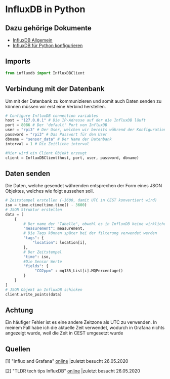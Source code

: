 # InfluxDB in Python

## Dazu gehörige Dokumente

* [InfluxDB Allgemein](https://github.com/dkupert-tgm/SYT_SWISS-ARMY-KNIFE/blob/master/InfluxDB_Allgemein.md)
* [InfluxDB für Python konfigurieren](https://github.com/dkupert-tgm/SYT_SWISS-ARMY-KNIFE/blob/master/InfluxDB_Konfigurieren_Python.md)

## Imports

```python
from influxdb import InfluxDBClient
```

## Verbindung mit der Datenbank

Um mit der Datenbank zu kommunizieren und somit auch Daten senden zu können müssen wir erst eine Verbind herstellen.

```python
# Configure InfluxDB connection variables
host = "127.0.0.1" # Die IP-Adresse auf der die InfluxDB läuft
port = 8086 # Der 'default' Port von InfluxDB
user = "rpi3" # Der User, welchen wir bereits während der Konfiguration erstellt haben
password = "rpi3" # Das Passwort für den User
dbname = "sensor_data" # Der Name der Datenbank
interval = 1 # Die Zeitliche interval 

#Hier wird ein Client Objekt erzeugt
client = InfluxDBClient(host, port, user, password, dbname)
```

## Daten senden

Die Daten, welche gesendet währenden entsprechen der Form eines JSON Objektes, welches wie folgt aussehen soll.

```python
# Zeitstempel erstellen (-3600, damit UTC in CEST konvertiert wird)
iso = time.ctime(time.time() - 3600)
# JSON Struktur erstellen
data = [
    {
        # Der name der "Tabelle", obwohl es in InfluxDB keine wirklichen Tabellen gibt
        "measurement": measurement,
        # Die Tags können später bei der filterung verwendet werden
        "tags": {
            "location": location[i],
        },
        # Der Zeitstempel
        "time": iso,
        #Die Sensor Werte
        "fields": {
             "CO2ppm" : mq135_List[i].MQPercentage()
        }
    }
]
# JSON Objekt an InfluxDB schicken
client.write_points(data)
```

## Achtung

Ein häufiger Fehler ist es eine andere Zeitzone als UTC zu verwenden. In meinem Fall habe ich die aktuelle Zeit verwendet, wodurch in Grafana nichts angezeigt wurde, weil die Zeit in CEST umgesetzt wurde

## Quellen

[1] "Influx and Grafana" [online](https://www.definit.co.uk/2018/07/monitoring-temperature-and-humidity-with-a-raspberry-pi-3-dht22-sensor-influxdb-and-grafana/) |zuletzt besucht 26.05.2020

[2] "TLDR tech tips InfluxDB" [online](https://www.influxdata.com/blog/tldr-influxdb-tech-tips-december-15-2016/) |zuletzt besucht 26.05.2020